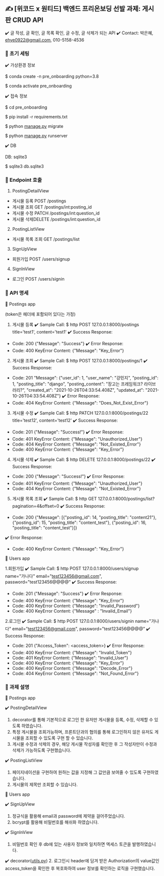 ## ✍️ [위코드 x 원티드] 백엔드 프리온보딩 선발 과제: 게시판 CRUD API

✔️ 글 작성, 글 확인, 글 목록 확인, 글 수정, 글 삭제가 되는 API
✔️ Contact: 박은혜, [ehye0922@gmail.com](mailto:ehye0922@gmail.com), 010-5158-4536

### 📌 초기 세팅

✔️ 가상환경 정보

$ conda create -n pre_onboarding python=3.8

$ conda activate pre_onboarding

✔️ 접속 정보

$ cd pre_onboarding

$ pip install -r requirements.txt

$ python [manage.py](http://manage.py/) migrate

$ python [manage.py](http://manage.py/) runserver

✔️ DB

DB: sqlite3

$ sqlite3 db.sqlite3

### 📌 Endpoint 호출

1. PostingDetailView
- 게시물 등록 POST /postings
- 게시물 조회 GET /postings/int:posting_id
- 게시물 수정 PATCH /postings/int:question_id
- 게시물 삭제DELETE /postings/int:question_id

2. PostingListView
- 게시물 목록 조회 GET /postings/list

3. SignUpView
- 회원가입 POST /users/signup

4. SignInView
- 로그인 POST /users/signin

### 📌 API 명세

📕 Postings app

(token은 헤더에 포함되어 있다는 가정)

1. 게시물 등록
✔️ Sample Call:
$ http POST 127.0.0.1:8000/postings title='test1', content='test1'
✔️ Success Response:
* Code: 200 {"Message": "Success"}
✔️ Error Response:
* Code: 400 KeyError Content: {"Message": "Key_Error"}

2. 게시물 조회
✔️ Sample Call:
$ http POST 127.0.0.1:8000/postings/1
✔️ Success Response:
* Code: 201 "Message": {"user_id": 1,
"user_name": "강민지",
"posting_id": 1,
"posting_title": "django",
"posting_content": "장고는 프레임워크? 라이브러리?",
"created_at": "2021-10-26T04:33:54.408Z",
"updated_at": "2021-10-26T04:33:54.408Z"}
✔️ Error Response:
* Code: 404 KeyError Content: {"Message": "Does_Not_Exist_Error"}

3. 게시물 수정
✔️ Sample Call:
$ http PATCH 127.0.0.1:8000/postings/22 title='test12', content='test12'
✔️ Success Response:
* Code: 201 {"Message": "Success!"}
✔️ Error Response:
* Code: 401 KeyError Content: {"Message": "Unauthorized_User"}
* Code: 404 KeyError Content: {"Message": "Not_Existed_Error"}
* Code: 400 KeyError Content: {"Message": "Key_Error"}

4. 게시물 삭제
✔️ Sample Call:
$ http DELETE 127.0.0.1:8000/postings/22
✔️ Success Response:
* Code: 200 {"Message": "Success!"}
✔️ Error Response:
* Code: 401 KeyError Content: {"Message": "Unauthorized_User"}
* Code: 404 KeyError Content: {"Message": "Not_Existed_Error"}

5. 게시물 목록 조회
✔️ Sample Call:
$ http GET 127.0.0.1:8000/postings/list?pagination=4&offset=0
✔️ Success Response:
* Code: 200 {"Message": [{"posting_id": 14, "posting_title": "content21"},
    {"posting_id": 15, "posting_title": "content_test"},
    {"posting_id": 16, "posting_title": "content_test"}]}
    
✔️ Error Response:
* Code: 400 KeyError Content: {"Message": "Key_Error"}

📕 Users app

1.회원가입
✔️ Sample Call:
$ http POST 127.0.0.1:8000/users/signup name="가나다" email="test123456@gmail.com", password="test123456@@@@"
✔️ Success Response:
* Code: 201 {"Message": "Success"}
✔️ Error Response:
* Code: 400 KeyError Content: {"Message": "Key_Error"}
* Code: 400 KeyError Content: {"Message": "Invalid_Password"}
* Code: 400 KeyError Content: {"Message" : "Invalid_Email"}

2.로그인
✔️ Sample Call:
$ http POST 127.0.0.1:8000/users/signin name="가나다" email="test123456@gmail.com", password="test123456@@@@"
✔️ Success Response:
* Code: 201 {"Access_Token": <access_token>}
✔️ Error Response:
* Code: 400 KeyError Content: {"Message": "Invalid_Token"}
* Code: 401 KeyError Content: {"Message": "Invalid_User"}
* Code: 400 KeyError Content: {"Message": "Key_Error"}
* Code: 400 KeyError Content: {"Message": "Decode_Error"}
* Code: 404 KeyError Content: {"Message": "Not_Found_Error"}

### 📌 과제 설명

📕 Postings app

✔️ PostingDetailView
1. decorator를 통해 기본적으로 로그인 한 유저만 게시물을 등록, 수정, 삭제할 수 있도록 하였습니다.
2. 특정 게시물을 조회가능하며, 프론트단과의 협의를 통해 로그인하지 않은 유저도 게시물을 조회할 수 있도록 구현 할 수 있습니다.
3. 게시물 수정과 삭제의 경우, 해당 게시물 작성자를 확인한 후 그 작성자만이 수정과 삭제가 가능하도록 구현했습니다.

✔️ PostingListView
1. 페이지네이션을 구현하여 원하는 값을 지정해 그 값만큼 보여줄 수 있도록 구현하였습니다.
2. 게시물의 제목만 조회할 수 있습니다.

📕 Users app

✔️ SignUpView
1. 정규식을 활용해 email과 password에 제약을 걸어주었습니다.
2. bcrypt를 활용해 비밀번호를 해쉬화 하였습니다.

✔️ SignInView
1. 비밀번호 확인 후 db에 있는 사용자 정보와 일치하면 엑세스 토큰을 발행하였습니다.

✔️ decorator([utils.py](http://utils.py/))
2. 로그인시 header에 담겨 받은 Authorization의 value값인 access_token을 확인한 후 복호화하여 user 정보를 확인하는 로직을 구현했습니다.
